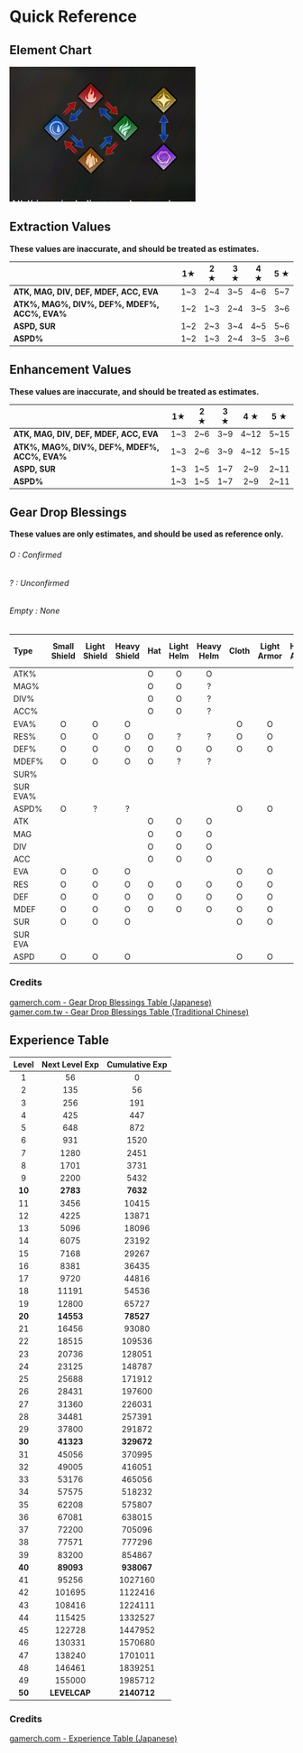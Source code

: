# Quick Reference


## Element Chart

![Element Chart](./img/element-chart.png)

## Extraction Values

**These values are inaccurate, and should be treated as estimates.**

|                                               | 1★  | 2 ★ | 3 ★ | 4 ★ | 5 ★ |
|:----------------------------------------------|:---:|:---:|:---:|:---:|:---:|
| **ATK, MAG, DIV, DEF, MDEF, ACC, EVA**        | 1~3 | 2~4 | 3~5 | 4~6 | 5~7 |
| **ATK%, MAG%, DIV%, DEF%, MDEF%, ACC%, EVA%** | 1~2 | 1~3 | 2~4 | 3~5 | 3~6 |
| **ASPD, SUR**                                 | 1~2 | 2~3 | 3~4 | 4~5 | 5~6 |
| **ASPD%**                                     | 1~2 | 1~3 | 2~4 | 3~5 | 3~6 |

## Enhancement Values

**These values are inaccurate, and should be treated as estimates.**

|                                               | 1★  | 2 ★ | 3 ★ | 4 ★  | 5 ★  |
|:----------------------------------------------|:---:|:---:|:---:|:----:|:----:|
| **ATK, MAG, DIV, DEF, MDEF, ACC, EVA**        | 1~3 | 2~6 | 3~9 | 4~12 | 5~15 |
| **ATK%, MAG%, DIV%, DEF%, MDEF%, ACC%, EVA%** | 1~3 | 2~6 | 3~9 | 4~12 | 5~15 |
| **ASPD, SUR**                                 | 1~3 | 1~5 | 1~7 | 2~9  | 2~11 |
| **ASPD%**                                     | 1~3 | 1~5 | 1~7 | 2~9  | 2~11 |

## Gear Drop Blessings

**These values are only estimates, and should be used as reference only.**

###### O : Confirmed
###### ? : Unconfirmed
###### Empty : None

| Type  | Small Shield  | Light Shield  | Heavy Shield  | Hat  | Light Helm  | Heavy Helm  | Cloth  | Light Armor  | Heavy Armor  | Gloves  | Light Gauntlets  | Heavy Gauntlets  | Shoes  | Light Foot Armor  | Heavy Foot Armor   | Accessory  |
|:---   |:---:          |:---:          |:---:          |:---  |:---:        |:---:        |:---:   |:---:         |:---:         |:---:    |:---:             |:---:             |:---:   |:---:              |:---:               |:---:       |
| ATK%  |               |               |               |  O   |     O       |     O       |        |              |              |         |                  |                  |        |                   |                    |     O      |
| MAG%  |               |               |               |  O   |     O       |     ?       |        |              |              |         |                  |                  |        |                   |                    |            |
| DIV%  |               |               |               |  O   |     O       |     ?       |        |              |              |    O    |       O          |       ?          |        |                   |                    |     O      |
| ACC%  |               |               |               |  O   |     O       |     ?       |        |              |              |    O    |       O          |       ?          |   O    |       ?           |         ?          |     O      |
| EVA%  |      O        |      O        |      O        |      |             |             |   O    |      O       |     O        |         |                  |                  |   O    |       O           |         ?          |     ?      |
| RES%  |      O        |      O        |      O        |  O   |     ?       |     ?       |   O    |      O       |     ?        |         |                  |                  |        |                   |                    |            |
| DEF%  |      O        |      O        |      O        |  O   |     O       |     O       |   O    |      O       |     O        |         |                  |                  |        |                   |                    |     O      |
| MDEF% |      O        |      O        |      O        |  O   |     ?       |     ?       |        |              |              |         |                  |                  |        |                   |                    |            |
| SUR%  |               |               |               |      |             |             |        |              |              |         |                  |                  |        |                   |                    |            |
| SUR EVA%  |           |               |               |      |             |             |        |              |              |         |                  |                  |        |                   |                    |            |
| ASPD% |      O        |      ?        |      ?        |      |             |             |   O    |      O       |     ?        |         |                  |                  |   O    |       ?           |         ?          |     O      |
| ATK   |               |               |               |  O   |     O       |     O       |        |              |              |    O    |       O          |       O          |        |                   |                    |     O      |
| MAG   |               |               |               |  O   |     O       |     O       |        |              |              |    O    |       ?          |       ?          |        |                   |                    |     O      |
| DIV   |               |               |               |  O   |     O       |     O       |        |              |              |    O    |       O          |       O          |        |                   |                    |     O      |
| ACC   |               |               |               |  O   |     O       |     O       |        |              |              |    O    |       O          |       O          |   O    |       O           |         O          |     O      |
| EVA   |      O        |      O        |      O        |      |             |             |   O    |      O       |     O        |         |                  |                  |   O    |       O           |         ?          |     O      |
| RES   |      O        |      O        |      O        |  O   |     O       |     O       |   O    |      O       |     ?        |         |                  |                  |   O    |       O           |         O          |            |
| DEF   |      O        |      O        |      O        |  O   |     O       |     O       |   O    |      O       |     O        |    O    |       O          |       O          |   O    |       O           |         O          |     O      |
| MDEF  |      O        |      O        |      O        |  O   |     O       |     O       |   O    |      O       |     O        |    O    |       O          |       O          |   O    |       O           |         O          |     O      |
| SUR   |      O        |      O        |      O        |      |             |             |   O    |      O       |     ?        |         |                  |                  |        |                   |                    |     O      |
| SUR EVA  |            |               |               |      |             |             |        |              |              |         |                  |                  |        |                   |                    |            |
| ASPD  |      O        |      O        |      O        |      |             |             |   O    |      O       |     ?        |         |                  |                  |   O    |       O           |         ?          |     O      |

### Credits

[gamerch.com - Gear Drop Blessings Table (Japanese)](https://gamerch.com/wizardry-daphne/877484) <br>
[gamer.com.tw - Gear Drop Blessings Table (Traditional Chinese)](https://forum.gamer.com.tw/C.php?bsn=70180&snA=384&tnum=7https://forum.gamer.com.tw/C.php?bsn=70180&snA=384&tnum=7)

## Experience Table

| Level  | Next Level Exp | Cumulative Exp |
|:------:|:--------------:|:--------------:|
|   1    |       56       |       0        |
|   2    |      135       |       56       |
|   3    |      256       |      191       |
|   4    |      425       |      447       |
|   5    |      648       |      872       |
|   6    |      931       |      1520      |
|   7    |      1280      |      2451      |
|   8    |      1701      |      3731      |
|   9    |      2200      |      5432      |
| **10** |    **2783**    |    **7632**    |
|   11   |      3456      |     10415      |
|   12   |      4225      |     13871      |
|   13   |      5096      |     18096      |
|   14   |      6075      |     23192      |
|   15   |      7168      |     29267      |
|   16   |      8381      |     36435      |
|   17   |      9720      |     44816      |
|   18   |     11191      |     54536      |
|   19   |     12800      |     65727      |
| **20** |   **14553**    |   **78527**    |
|   21   |     16456      |     93080      |
|   22   |     18515      |     109536     |
|   23   |     20736      |     128051     |
|   24   |     23125      |     148787     |
|   25   |     25688      |     171912     |
|   26   |     28431      |     197600     |
|   27   |     31360      |     226031     |
|   28   |     34481      |     257391     |
|   29   |     37800      |     291872     |
| **30** |   **41323**    |   **329672**   |
|   31   |     45056      |     370995     |
|   32   |     49005      |     416051     |
|   33   |     53176      |     465056     |
|   34   |     57575      |     518232     |
|   35   |     62208      |     575807     |
|   36   |     67081      |     638015     |
|   37   |     72200      |     705096     |
|   38   |     77571      |     777296     |
|   39   |     83200      |     854867     |
| **40** |   **89093**    |   **938067**   |
|   41   |     95256      |    1027160     |
|   42   |     101695     |    1122416     |
|   43   |     108416     |    1224111     |
|   44   |     115425     |    1332527     |
|   45   |     122728     |    1447952     |
|   46   |     130331     |    1570680     |
|   47   |     138240     |    1701011     |
|   48   |     146461     |    1839251     |
|   49   |     155000     |    1985712     |
| **50** |  **LEVELCAP**  |  **2140712**   |

### Credits

[gamerch.com - Experience Table (Japanese)](https://gamerch.com/wizardry-daphne/877807)